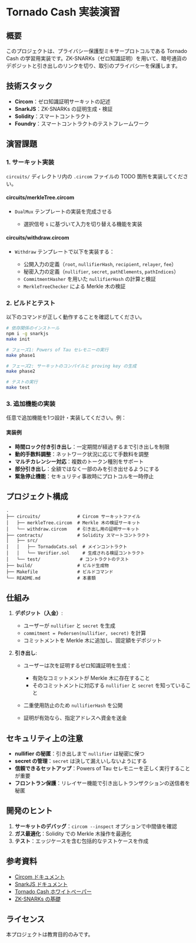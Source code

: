 # Tornado Cash 実装演習

## 概要

このプロジェクトは、プライバシー保護型ミキサープロトコルである Tornado Cash の学習用実装です。ZK-SNARKs（ゼロ知識証明）を用いて、暗号通貨のデポジットと引き出しのリンクを切り、取引のプライバシーを保護します。

## 技術スタック

* **Circom**：ゼロ知識証明サーキットの記述
* **SnarkJS**：ZK-SNARKs の証明生成・検証
* **Solidity**：スマートコントラクト
* **Foundry**：スマートコントラクトのテストフレームワーク

## 演習課題

### 1. サーキット実装

`circuits/` ディレクトリ内の `.circom` ファイルの TODO 箇所を実装してください。

#### circuits/merkleTree.circom

* `DualMux` テンプレートの実装を完成させる

  * 選択信号 `s` に基づいて入力を切り替える機能を実装

#### circuits/withdraw.circom

* `Withdraw` テンプレートで以下を実装する：

  * 公開入力の定義（`root`, `nullifierHash`, `recipient`, `relayer`, `fee`）
  * 秘密入力の定義（`nullifier`, `secret`, `pathElements`, `pathIndices`）
  * `CommitmentHasher` を用いた `nullifierHash` の計算と検証
  * `MerkleTreeChecker` による Merkle 木の検証

### 2. ビルドとテスト

以下のコマンドが正しく動作することを確認してください。

```bash
# 依存関係のインストール
npm i -g snarkjs
make init

# フェーズ1: Powers of Tau セレモニーの実行
make phase1

# フェーズ2: サーキットのコンパイルと proving key の生成
make phase2

# テストの実行
make test
```

### 3. 追加機能の実装

任意で追加機能を1つ設計・実装してください。例：

#### 実装例

* **時間ロック付き引き出し**：一定期間が経過するまで引き出しを制限
* **動的手数料調整**：ネットワーク状況に応じて手数料を調整
* **マルチカレンシー対応**：複数のトークン種別をサポート
* **部分引き出し**：全額ではなく一部のみを引き出せるようにする
* **緊急停止機能**：セキュリティ事故時にプロトコルを一時停止

## プロジェクト構成

```
.
├── circuits/              # Circom サーキットファイル
│   ├── merkleTree.circom  # Merkle 木の検証サーキット
│   └── withdraw.circom    # 引き出し用の証明サーキット
├── contracts/             # Solidity スマートコントラクト
│   ├── src/
│   │   ├── TornadoCats.sol  # メインコントラクト
│   │   └── Verifier.sol     # 生成される検証コントラクト
│   └── test/               # コントラクトのテスト
├── build/                 # ビルド生成物
├── Makefile               # ビルドコマンド
└── README.md              # 本書類
```

## 仕組み

1. **デポジット（入金）**:

   * ユーザーが `nullifier` と `secret` を生成
   * `commitment = Pedersen(nullifier, secret)` を計算
   * コミットメントを Merkle 木に追加し、固定額をデポジット

2. **引き出し**:

   * ユーザーは次を証明するゼロ知識証明を生成：

     * 有効なコミットメントが Merkle 木に存在すること
     * そのコミットメントに対応する `nullifier` と `secret` を知っていること
   * 二重使用防止のため `nullifierHash` を公開
   * 証明が有効なら、指定アドレスへ資金を送金

## セキュリティ上の注意

* **nullifier の秘匿**：引き出しまで `nullifier` は秘密に保つ
* **secret の管理**：`secret` は決して漏えいしないようにする
* **信頼できるセットアップ**：Powers of Tau セレモニーを正しく実行することが重要
* **フロントラン保護**：リレイヤー機能で引き出しトランザクションの送信者を秘匿

## 開発のヒント

1. **サーキットのデバッグ**：`circom --inspect` オプションで中間値を確認
2. **ガス最適化**：Solidity での Merkle 木操作を最適化
3. **テスト**：エッジケースを含む包括的なテストケースを作成

## 参考資料

* [Circom ドキュメント](https://docs.circom.io/)
* [SnarkJS ドキュメント](https://github.com/iden3/snarkjs)
* [Tornado Cash ホワイトペーパー](https://tornado.cash/Tornado.cash_whitepaper_v1.4.pdf)
* [ZK-SNARKs の基礎](https://z.cash/technology/zksnarks/)

## ライセンス

本プロジェクトは教育目的のみです。
